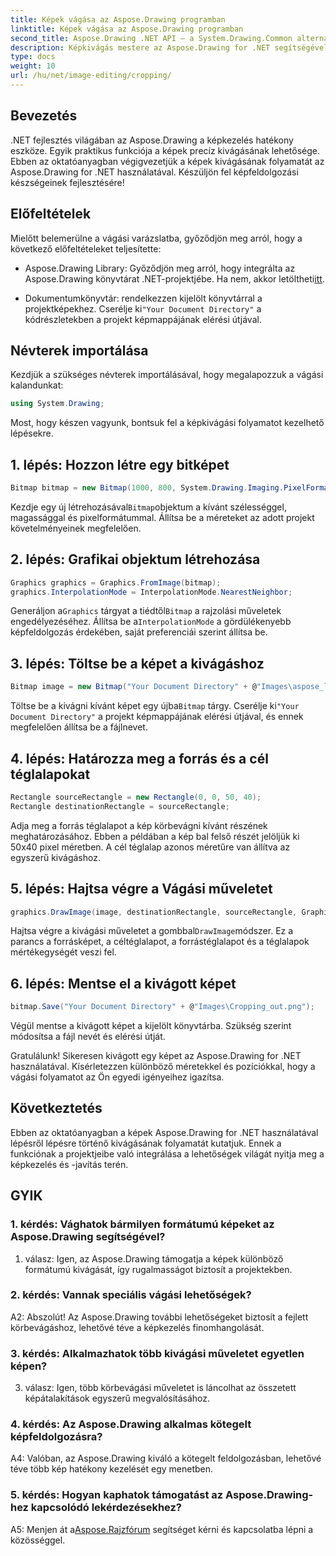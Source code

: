 ```yaml
---
title: Képek vágása az Aspose.Drawing programban
linktitle: Képek vágása az Aspose.Drawing programban
second_title: Aspose.Drawing .NET API – a System.Drawing.Common alternatívája
description: Képkivágás mestere az Aspose.Drawing for .NET segítségével. Ez a lépésenkénti útmutató feljogosítja a fejlesztőket a képfeldolgozási készségeik könnyed fejlesztésére.
type: docs
weight: 10
url: /hu/net/image-editing/cropping/
---
```

## Bevezetés

.NET fejlesztés világában az Aspose.Drawing a képkezelés hatékony eszköze. Egyik praktikus funkciója a képek precíz kivágásának lehetősége. Ebben az oktatóanyagban végigvezetjük a képek kivágásának folyamatát az Aspose.Drawing for .NET használatával. Készüljön fel képfeldolgozási készségeinek fejlesztésére!

## Előfeltételek

Mielőtt belemerülne a vágási varázslatba, győződjön meg arról, hogy a következő előfeltételeket teljesítette:

-  Aspose.Drawing Library: Győződjön meg arról, hogy integrálta az Aspose.Drawing könyvtárat .NET-projektjébe. Ha nem, akkor letöltheti[itt](https://releases.aspose.com/drawing/net/).

-  Dokumentumkönyvtár: rendelkezzen kijelölt könyvtárral a projektképekhez. Cserélje ki`"Your Document Directory"` a kódrészletekben a projekt képmappájának elérési útjával.

## Névterek importálása

Kezdjük a szükséges névterek importálásával, hogy megalapozzuk a vágási kalandunkat:

```csharp
using System.Drawing;
```

Most, hogy készen vagyunk, bontsuk fel a képkivágási folyamatot kezelhető lépésekre.

## 1. lépés: Hozzon létre egy bitképet

```csharp
Bitmap bitmap = new Bitmap(1000, 800, System.Drawing.Imaging.PixelFormat.Format32bppPArgb);
```

 Kezdje egy új létrehozásával`Bitmap`objektum a kívánt szélességgel, magassággal és pixelformátummal. Állítsa be a méreteket az adott projekt követelményeinek megfelelően.

## 2. lépés: Grafikai objektum létrehozása

```csharp
Graphics graphics = Graphics.FromImage(bitmap);
graphics.InterpolationMode = InterpolationMode.NearestNeighbor;
```

 Generáljon a`Graphics` tárgyat a tiédtől`Bitmap` a rajzolási műveletek engedélyezéséhez. Állítsa be a`InterpolationMode` a gördülékenyebb képfeldolgozás érdekében, saját preferenciái szerint állítsa be.

## 3. lépés: Töltse be a képet a kivágáshoz

```csharp
Bitmap image = new Bitmap("Your Document Directory" + @"Images\aspose_logo.png");
```

 Töltse be a kivágni kívánt képet egy újba`Bitmap` tárgy. Cserélje ki`"Your Document Directory"` a projekt képmappájának elérési útjával, és ennek megfelelően állítsa be a fájlnevet.

## 4. lépés: Határozza meg a forrás és a cél téglalapokat

```csharp
Rectangle sourceRectangle = new Rectangle(0, 0, 50, 40);
Rectangle destinationRectangle = sourceRectangle;
```

Adja meg a forrás téglalapot a kép körbevágni kívánt részének meghatározásához. Ebben a példában a kép bal felső részét jelöljük ki 50x40 pixel méretben. A cél téglalap azonos méretűre van állítva az egyszerű kivágáshoz.

## 5. lépés: Hajtsa végre a Vágási műveletet

```csharp
graphics.DrawImage(image, destinationRectangle, sourceRectangle, GraphicsUnit.Pixel);
```

 Hajtsa végre a kivágási műveletet a gombbal`DrawImage`módszer. Ez a parancs a forrásképet, a céltéglalapot, a forrástéglalapot és a téglalapok mértékegységét veszi fel.

## 6. lépés: Mentse el a kivágott képet

```csharp
bitmap.Save("Your Document Directory" + @"Images\Cropping_out.png");
```

Végül mentse a kivágott képet a kijelölt könyvtárba. Szükség szerint módosítsa a fájl nevét és elérési útját.

Gratulálunk! Sikeresen kivágott egy képet az Aspose.Drawing for .NET használatával. Kísérletezzen különböző méretekkel és pozíciókkal, hogy a vágási folyamatot az Ön egyedi igényeihez igazítsa.

## Következtetés

Ebben az oktatóanyagban a képek Aspose.Drawing for .NET használatával lépésről lépésre történő kivágásának folyamatát kutatjuk. Ennek a funkciónak a projektjeibe való integrálása a lehetőségek világát nyitja meg a képkezelés és -javítás terén.

## GYIK

### 1. kérdés: Vághatok bármilyen formátumú képeket az Aspose.Drawing segítségével?

1. válasz: Igen, az Aspose.Drawing támogatja a képek különböző formátumú kivágását, így rugalmasságot biztosít a projektekben.

### 2. kérdés: Vannak speciális vágási lehetőségek?

A2: Abszolút! Az Aspose.Drawing további lehetőségeket biztosít a fejlett körbevágáshoz, lehetővé téve a képkezelés finomhangolását.

### 3. kérdés: Alkalmazhatok több kivágási műveletet egyetlen képen?

3. válasz: Igen, több körbevágási műveletet is láncolhat az összetett képátalakítások egyszerű megvalósításához.

### 4. kérdés: Az Aspose.Drawing alkalmas kötegelt képfeldolgozásra?

A4: Valóban, az Aspose.Drawing kiváló a kötegelt feldolgozásban, lehetővé téve több kép hatékony kezelését egy menetben.

### 5. kérdés: Hogyan kaphatok támogatást az Aspose.Drawing-hez kapcsolódó lekérdezésekhez?

 A5: Menjen át a[Aspose.Rajzfórum](https://forum.aspose.com/c/diagram/17) segítséget kérni és kapcsolatba lépni a közösséggel.
